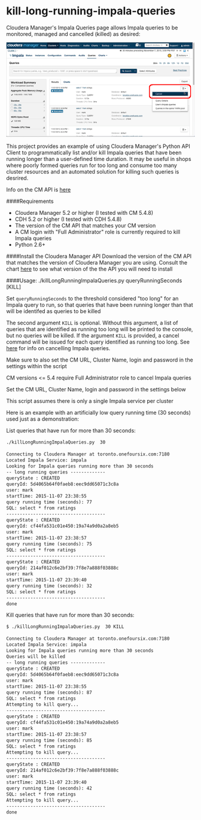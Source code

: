 kill-long-running-impala-queries
====================

Cloudera Manager's Impala Queries page allows Impala queries to be monitored, managed and cancelled (killed) as desired:

![](images/cm-impala-queries.png)

This project provides an example of using Cloudera Manager's Python API Client to programmatically list and/or kill Impala queries that have been running longer than a user-defined time duration. It may be useful in shops where poorly formed queries run for too long and consume too many cluster resources and an automated solution for killing such queries is desrired.

Info on the CM API is [here](http://cloudera.github.io/cm_api/)

####Requirements
- Cloudera Manager 5.2 or higher (I tested with CM 5.4.8)  
- CDH 5.2 or higher (I tested with CDH 5.4.8)
- The version of the CM API that matches your CM version
- A CM login with "Full Administrator" role is currently required to kill Impala queries
- Python 2.6+

####Install the Cloudera Manager API 
Download the version of the CM API that matches the version of Cloudera Manager you are using. Consult the chart [here](http://cloudera.github.io/cm_api/docs/releases/) to see what version of the the API you will need to install

####Usage: 
    ./killLongRunningImpalaQueries.py  queryRunningSeconds [KILL]

Set <code>queryRunningSeconds</code> to the threshold considered "too long" for an Impala query to run, so that queries that have been running longer than that will be identifed as queries to be killed

The second argument <code>KILL</code> is optional.
Without this argument, a list of queries that are identified as running too long will be printed to the console, but no queries will be killed. 
If the argument <code>KILL</code> is provided, a cancel command will be issued for each query identified as running too long. 
See [here](http://www.cloudera.com/content/www/en-us/documentation/enterprise/latest/topics/cm_dg_impala_queries.html) for info on cancelling Impala queries.

Make sure to also set the CM URL, Cluster Name, login and password in the settings within the script

CM versions <= 5.4 require Full Administrator role to cancel Impala queries 

Set the CM URL, Cluster Name, login and password in the settings below

This script assumes there is only a single Impala service per cluster

Here is an example with an artificially low query running time (30 seconds) used just as a demonstration:

List queries that have run for more than 30 seconds:

    ./killLongRunningImpalaQueries.py  30 

    Connecting to Cloudera Manager at toronto.onefoursix.com:7180
    Located Impala Service: impala
    Looking for Impala queries running more than 30 seconds
    -- long running queries -------------
    queryState : CREATED
    queryId: 5d4065b64f0faeb8:eec9dd65071c3c8a
    user: mark
    startTime: 2015-11-07 23:38:55 
    query running time (seconds): 77
    SQL: select * from ratings
    -------------------------------------
    queryState : CREATED
    queryId: cf44fa531c01e450:19a74a9d0a2a8eb5
    user: mark
    startTime: 2015-11-07 23:38:57 
    query running time (seconds): 75
    SQL: select * from ratings
    -------------------------------------
    queryState : CREATED
    queryId: 214af012c6e2bf39:7f8e7a888f03888c
    user: mark
    startTime: 2015-11-07 23:39:40 
    query running time (seconds): 32
    SQL: select * from ratings
    -------------------------------------
    done


Kill queries that have run for more than 30 seconds:

    $ ./killLongRunningImpalaQueries.py  30 KILL

    Connecting to Cloudera Manager at toronto.onefoursix.com:7180
    Located Impala Service: impala
    Looking for Impala queries running more than 30 seconds
    Queries will be killed
    -- long running queries -------------
    queryState : CREATED
    queryId: 5d4065b64f0faeb8:eec9dd65071c3c8a
    user: mark
    startTime: 2015-11-07 23:38:55 
    query running time (seconds): 87
    SQL: select * from ratings
    Attempting to kill query...
    -------------------------------------
    queryState : CREATED
    queryId: cf44fa531c01e450:19a74a9d0a2a8eb5
    user: mark
    startTime: 2015-11-07 23:38:57 
    query running time (seconds): 85
    SQL: select * from ratings
    Attempting to kill query...
    -------------------------------------
    queryState : CREATED
    queryId: 214af012c6e2bf39:7f8e7a888f03888c
    user: mark
    startTime: 2015-11-07 23:39:40 
    query running time (seconds): 42
    SQL: select * from ratings
    Attempting to kill query...
    -------------------------------------
    done






